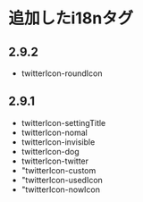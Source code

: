 # 追加したi18nタグ
## 2.9.2
- twitterIcon-roundIcon
## 2.9.1
- twitterIcon-settingTitle
- twitterIcon-nomal
- twitterIcon-invisible
- twitterIcon-dog
- twitterIcon-twitter
- "twitterIcon-custom
- "twitterIcon-usedIcon
- "twitterIcon-nowIcon
